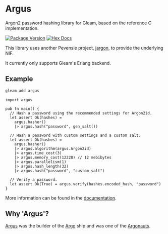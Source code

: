# Argus

Argon2 password hashing library for Gleam, based on the reference C implementation.

[![Package Version](https://img.shields.io/hexpm/v/antigone)](https://hex.pm/packages/antigone)
[![Hex Docs](https://img.shields.io/badge/hex-docs-ffaff3)](https://hexdocs.pm/antigone/)

This library uses another Pevensie project, [jargon](https://github.com/Pevensie/jargon), to provide the underlying NIF.

It currently only supports Gleam's Erlang backend.

## Example

```bash
gleam add argus
```

```gleam
import argus

pub fn main() {
  // Hash a password using the recommended settings for Argon2id.
  let assert Ok(hashes) =
    argus.hasher()
    |> argus.hash("password", gen_salt())

  // Hash a password with custom settings and a custom salt.
  let assert Ok(hashes) =
    argus.hasher()
    |> argus.algorithm(argus.Argon2id)
    |> argus.time_cost(3)
    |> argus.memory_cost(12228) // 12 mebibytes
    |> argus.parallelism(1)
    |> argus.hash_length(32)
    |> argus.hash("password", "custom_salt")

  // Verify a password.
  let assert Ok(True) = argus.verify(hashes.encoded_hash, "password")
}
```

More information can be found in the [documentation](https://hexdocs.pm/argus/).

## Why 'Argus'?

[Argus](https://en.wikipedia.org/wiki/Argus_(Argonaut)) was the builder of the
[Argo](https://en.wikipedia.org/wiki/Argo) ship and was one of the
[Argonauts](https://en.wikipedia.org/wiki/Argonauts).
